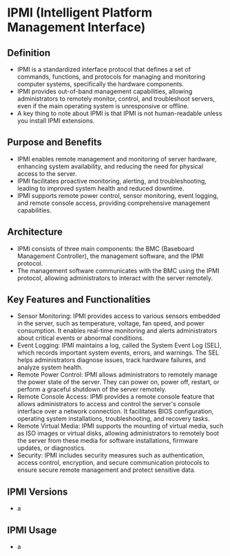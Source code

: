 # IPMI (Intelligent Platform Management Interface)

## Definition
* IPMI is a standardized interface protocol that defines a set of commands, functions, and protocols for managing and monitoring computer systems, specifically the hardware components.
* IPMI provides out-of-band management capabilities, allowing administrators to remotely monitor, control, and troubleshoot servers, even if the main operating system is unresponsive or offline.
* A key thing to note about IPMI is that IPMI is not human-readable unless you install IPMI extensions.

## Purpose and Benefits
* IPMI enables remote management and monitoring of server hardware, enhancing system availability, and reducing the need for physical access to the server.
* IPMI facilitates proactive monitoring, alerting, and troubleshooting, leading to improved system health and reduced downtime.
* IPMI supports remote power control, sensor monitoring, event logging, and remote console access, providing comprehensive management capabilities.

## Architecture
* IPMI consists of three main components: the BMC (Baseboard Management Controller), the management software, and the IPMI protocol.
* The management software communicates with the BMC using the IPMI protocol, allowing administrators to interact with the server remotely.

## Key Features and Functionalities
* Sensor Monitoring: IPMI provides access to various sensors embedded in the server, such as temperature, voltage, fan speed, and power consumption. It enables real-time monitoring and alerts administrators about critical events or abnormal conditions.
* Event Logging: IPMI maintains a log, called the System Event Log (SEL), which records important system events, errors, and warnings. The SEL helps administrators diagnose issues, track hardware failures, and analyze system health.
* Remote Power Control: IPMI allows administrators to remotely manage the power state of the server. They can power on, power off, restart, or perform a graceful shutdown of the server remotely.
* Remote Console Access: IPMI provides a remote console feature that allows administrators to access and control the server's console interface over a network connection. It facilitates BIOS configuration, operating system installations, troubleshooting, and recovery tasks.
* Remote Virtual Media: IPMI supports the mounting of virtual media, such as ISO images or virtual disks, allowing administrators to remotely boot the server from these media for software installations, firmware updates, or diagnostics.
* Security: IPMI includes security measures such as authentication, access control, encryption, and secure communication protocols to ensure secure remote management and protect sensitive data.

## IPMI Versions
* a

## IPMI Usage
* a

